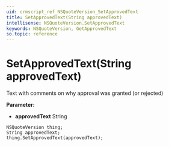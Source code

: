 ```yaml
---
uid: crmscript_ref_NSQuoteVersion_SetApprovedText
title: SetApprovedText(String approvedText)
intellisense: NSQuoteVersion.SetApprovedText
keywords: NSQuoteVersion, GetApprovedText
so.topic: reference
---
```


# SetApprovedText(String approvedText)

Text with comments on why approval was granted (or rejected)

**Parameter:** 
 - **approvedText** String

```crmscript
NSQuoteVersion thing;
String approvedText;
thing.SetApprovedText(approvedText);
```

